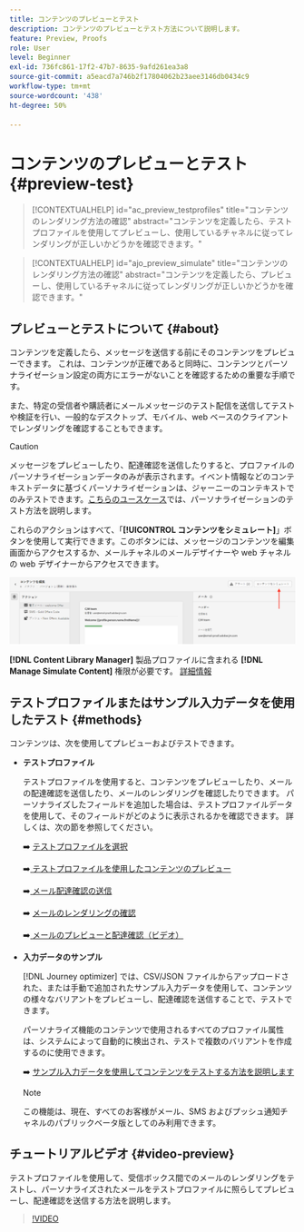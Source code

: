 ```yaml
---
title: コンテンツのプレビューとテスト
description: コンテンツのプレビューとテスト方法について説明します。
feature: Preview, Proofs
role: User
level: Beginner
exl-id: 736fc861-17f2-47b7-8635-9afd261ea3a8
source-git-commit: a5eacd7a746b2f17804062b23aee3146db0434c9
workflow-type: tm+mt
source-wordcount: '438'
ht-degree: 50%

---
```


# コンテンツのプレビューとテスト {#preview-test}

>[!CONTEXTUALHELP]
>id="ac_preview_testprofiles"
>title="コンテンツのレンダリング方法の確認"
>abstract="コンテンツを定義したら、テストプロファイルを使用してプレビューし、使用しているチャネルに従ってレンダリングが正しいかどうかを確認できます。"

>[!CONTEXTUALHELP]
>id="ajo_preview_simulate"
>title="コンテンツのレンダリング方法の確認"
>abstract="コンテンツを定義したら、プレビューし、使用しているチャネルに従ってレンダリングが正しいかどうかを確認できます。"

## プレビューとテストについて {#about}

コンテンツを定義したら、メッセージを送信する前にそのコンテンツをプレビューできます。 これは、コンテンツが正確であると同時に、コンテンツとパーソナライゼーション設定の両方にエラーがないことを確認するための重要な手順です。

また、特定の受信者や購読者にメールメッセージのテスト配信を送信してテストや検証を行い、一般的なデスクトップ、モバイル、web ベースのクライアントでレンダリングを確認することもできます。

>[!CAUTION]
>
>メッセージをプレビューしたり、配達確認を送信したりすると、プロファイルのパーソナライゼーションデータのみが表示されます。イベント情報などのコンテキストデータに基づくパーソナライゼーションは、ジャーニーのコンテキストでのみテストできます。[こちらのユースケース](../personalization/personalization-use-case.md)では、パーソナライゼーションのテスト方法を説明します。

これらのアクションはすべて、「**[!UICONTROL コンテンツをシミュレート]**」ボタンを使用して実行できます。このボタンには、メッセージのコンテンツを編集画面からアクセスするか、メールチャネルのメールデザイナーや web チャネルの web デザイナーからアクセスできます。

![](../email/assets/email-preview-button.png)

**[!DNL Content Library Manager]** 製品プロファイルに含まれる **[!DNL Manage Simulate Content]** 権限が必要です。 [詳細情報](../administration/ootb-product-profiles.md#content-library-manager)

## テストプロファイルまたはサンプル入力データを使用したテスト {#methods}

コンテンツは、次を使用してプレビューおよびテストできます。

* **テストプロファイル**

  テストプロファイルを使用すると、コンテンツをプレビューしたり、メールの配達確認を送信したり、メールのレンダリングを確認したりできます。 パーソナライズしたフィールドを追加した場合は、テストプロファイルデータを使用して、そのフィールドがどのように表示されるかを確認できます。 詳しくは、次の節を参照してください。

  ➡️ [ テストプロファイルを選択 ](test-profiles.md)

  ➡️[ テストプロファイルを使用したコンテンツのプレビュー ](preview.md)

  ➡️[ メール配達確認の送信 ](proofs.md)

  ➡️ [ メールのレンダリングの確認 ](rendering.md)

  ➡️[ メールのプレビューと配達確認（ビデオ） ](#video-preview)

* **入力データのサンプル**

  [!DNL Journey optimizer] では、CSV/JSON ファイルからアップロードされた、または手動で追加されたサンプル入力データを使用して、コンテンツの様々なバリアントをプレビューし、配達確認を送信することで、テストできます。

  パーソナライズ機能のコンテンツで使用されるすべてのプロファイル属性は、システムによって自動的に検出され、テストで複数のバリアントを作成するのに使用できます。

  ➡️ [ サンプル入力データを使用してコンテンツをテストする方法を説明します ](../test-approve/simulate-sample-input.md)

  >[!NOTE]
  >
  >この機能は、現在、すべてのお客様がメール、SMS およびプッシュ通知チャネルのパブリックベータ版としてのみ利用できます。

## チュートリアルビデオ {#video-preview}

テストプロファイルを使用して、受信ボックス間でのメールのレンダリングをテストし、パーソナライズされたメールをテストプロファイルに照らしてプレビューし、配達確認を送信する方法を説明します。

>[!VIDEO](https://video.tv.adobe.com/v/3425026?quality=12)
